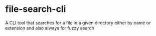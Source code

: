 # file-search-cli
A CLI tool that searches for a file in a given directory either by name or extension and also always for fuzzy search
